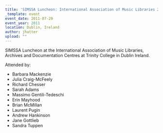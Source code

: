 ```yaml
---
title: 'SIMSSA Luncheon: International Association of Music Libraries 2011'
_template: event
event_date: 2011-07-29
event_year: 2011
location: Dublin, Ireland
author: jhatter
upload: ""
---
```

SIMSSA Luncheon at the International Association of Music Libraries, Archives and Documentation Centres at Trinity College in Dublin Ireland.

Attended by:

* Barbara Mackenzie
* Julia Craig-McFeely
* Richard Chesser
* Sarah Adams
* Massimo Gentili-Tedeschi
* Erin Mayhood
* Brian McMillan
* Laurent Pugin
* Andrew Hankinson
* Jane Gottlieb
* Sandra Tuppen
